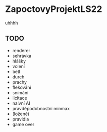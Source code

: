 # ZapoctovyProjektLS22

uhhhh

## TODO

- renderer
- sehrávka
- hlášky
- volení
- betl
- durch
- prachy
- flekování
- snímání
- licitace
- naivní AI
- pravděpodobnostní minmax
- (ložené)
- pravidla
- game over
